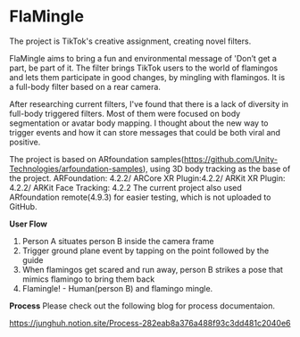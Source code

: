 # FlaMingle

The project is TikTok's creative assignment, creating novel filters.

FlaMingle aims to bring a fun and environmental message of 'Don’t get a part, be part of it. The filter brings TikTok users to the world of flamingos and lets them participate in good changes, by mingling with flamingos. 
It is a full-body filter based on a rear camera. 

After researching current filters, I've found that there is a lack of diversity in full-body triggered filters. Most of them were focused on body segmentation or avatar body mapping. I thought about the new way to trigger events and how it can store messages that could be both viral and positive.

The project is based on ARfoundation samples(https://github.com/Unity-Technologies/arfoundation-samples), using 3D body tracking as the base of the project.
ARFoundation: 4.2.2/ ARCore XR Plugin:4.2.2/ ARKit XR Plugin: 4.2.2/ ARKit Face Tracking: 4.2.2
The current project also used ARfoundation remote(4.9.3) for easier testing, which is not uploaded to GitHub.

**User Flow**
1) Person A situates person B inside the camera frame 
2) Trigger ground plane event by tapping on the point followed by the guide
3) When flamingos get scared and run away, person B strikes a pose that mimics flamingo to bring them back
4) Flamingle! - Human(person B) and flamingo mingle.

**Process**
Please check out the following blog for process documentaion.

https://junghuh.notion.site/Process-282eab8a376a488f93c3dd481c2040e6
